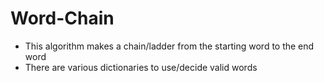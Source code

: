 # Word-Chain
  - This algorithm makes a chain/ladder from the starting word to the end word
  - There are various dictionaries to use/decide valid words

